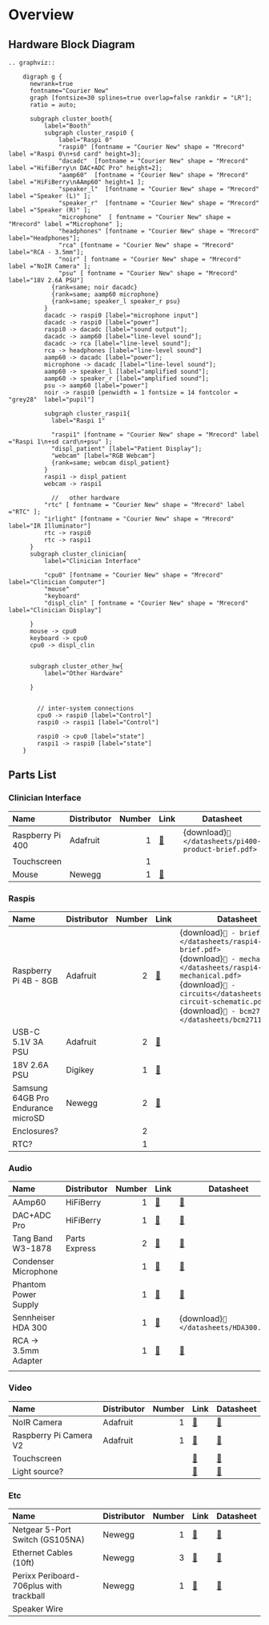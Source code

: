 # Overview

## Hardware Block Diagram

```{eval-rst}
.. graphviz::

    digraph g {
      newrank=true
      fontname="Courier New"
      graph [fontsize=30 splines=true overlap=false rankdir = "LR"];
      ratio = auto;
      
      subgraph cluster_booth{
          label="Booth"
          subgraph cluster_raspi0 {
              label="Raspi 0"
              "raspi0" [fontname = "Courier New" shape = "Mrecord" label ="Raspi 0\n+sd card" height=3];
              "dacadc"  [fontname = "Courier New" shape = "Mrecord"  label ="HifiBerry\n DAC+ADC Pro" height=2];
              "aamp60"  [fontname = "Courier New" shape = "Mrecord" label ="HiFiBerry\nAAmp60" height=1 ];
              "speaker_l"  [fontname = "Courier New" shape = "Mrecord" label ="Speaker (L)" ];
              "speaker_r"  [fontname = "Courier New" shape = "Mrecord" label ="Speaker (R)" ];
              "microphone"  [ fontname = "Courier New" shape = "Mrecord" label ="Microphone" ];
              "headphones" [fontname = "Courier New" shape = "Mrecord" label="Headphones"];
              "rca" [fontname = "Courier New" shape = "Mrecord" label="RCA - 3.5mm"];
              "noir" [ fontname = "Courier New" shape = "Mrecord" label ="NoIR Camera" ];
              "psu" [ fontname = "Courier New" shape = "Mrecord" label="18V 2.6A PSU"]
            {rank=same; noir dacadc}
            {rank=same; aamp60 microphone}
            {rank=same; speaker_l speaker_r psu}
          }
          dacadc -> raspi0 [label="microphone input"]
          dacadc -> raspi0 [label="power"]
          raspi0 -> dacadc [label="sound output"];
          dacadc -> aamp60 [label="line-level sound"];
          dacadc -> rca [label="line-level sound"];
          rca -> headphones [label="line-level sound"]
          aamp60 -> dacadc [label="power"];
          microphone -> dacadc [label="line-level sound"];
          aamp60 -> speaker_l [label="amplified sound"];
          aamp60 -> speaker_r [label="amplified sound"];
          psu -> aamp60 [label="power"]
          noir -> raspi0 [penwidth = 1 fontsize = 14 fontcolor = "grey28"  label="pupil"]
        
          subgraph cluster_raspi1{  
            label="Raspi 1"
            
            "raspi1" [fontname = "Courier New" shape = "Mrecord" label ="Raspi 1\n+sd card\n+psu" ];
            "displ_patient" [label="Patient Display"];
            "webcam" [label="RGB Webcam"]
            {rank=same; webcam displ_patient}
          }
          raspi1 -> displ_patient
          webcam -> raspi1
          
            //   other hardware
          "rtc" [ fontname = "Courier New" shape = "Mrecord" label ="RTC" ];
          "irlight" [fontname = "Courier New" shape = "Mrecord" label="IR Illuminator"]
          rtc -> raspi0
          rtc -> raspi1
      }
      subgraph cluster_clinician{
          label="Clinician Interface"
          
          "cpu0" [fontname = "Courier New" shape = "Mrecord" label="Clinician Computer"]
          "mouse"
          "keyboard"
          "displ_clin" [ fontname = "Courier New" shape = "Mrecord" label="Clinician Display"]
          
      }
      mouse -> cpu0
      keyboard -> cpu0
      cpu0 -> displ_clin
      
      
      subgraph cluster_other_hw{
          label="Other Hardware"
          
      }
      
      
        // inter-system connections
        cpu0 -> raspi0 [label="Control"]
        raspi0 -> raspi1 [label="Control"]
        
        raspi0 -> cpu0 [label="state"]
        raspi1 -> raspi0 [label="state"]
    }
```

## Parts List

### Clinician Interface

| Name | Distributor | Number | Link | Datasheet |
| :--- | :----------- | -----: | ---- | --------- |
| Raspberry Pi 400 | Adafruit | 1 | [🛒](https://www.adafruit.com/product/4796) | {download}`📁 </datasheets/pi400-product-brief.pdf>` |
| Touchscreen | | 1 | | |
| Mouse | Newegg | 1 |  [🛒](https://www.newegg.com/logitech-910-001822-m510/p/N82E16826104382) | |

### Raspis

| Name | Distributor | Number | Link | Datasheet |
| :--- | :----------- | -----: | ---- | --------- |
| Raspberry Pi 4B - 8GB | Adafruit | 2 | [🛒](https://www.adafruit.com/product/4564) | {download}`📁 - brief </datasheets/raspi4-product-brief.pdf>`<br>{download}`📁 - mechanical </datasheets/raspi4-mechanical.pdf>`<br>{download}`📁 - circuits</datasheets/raspi4-circuit-schematic.pdf>`<br>{download}`📁 - bcm2711 </datasheets/bcm2711.pdf>` |
| USB-C 5.1V 3A PSU | Adafruit | 2 | [🛒](https://www.adafruit.com/product/4298) | |
| 18V 2.6A PSU | Digikey | 1 | [🛒](https://www.digikey.com/en/products/detail/inventus-power/IPD5018-760/6230191) | |
| Samsung 64GB Pro Endurance microSD | Newegg | 2 | [🛒](https://www.newegg.com/samsung-64gb-microsdxc/p/20-147-696) | |
| Enclosures? | | 2 | | |
| RTC? | | 1 | | |

### Audio

| Name | Distributor | Number | Link | Datasheet |
| :--- | :----------- | -----: | ---- | --------- |
| AAmp60 | HiFiBerry | 1 | [🛒](https://www.hifiberry.com/shop/boards/hifiberry-aamp60/) | [🔗](https://www.hifiberry.com/docs/data-sheets/datasheet-aamp60/) |
| DAC+ADC Pro | HiFiBerry | 1 | [🛒](https://www.hifiberry.com/shop/boards/hifiberry-dac-adc-pro/) | [🔗](https://www.hifiberry.com/docs/data-sheets/datasheet-dac-adc-pro/) | 
| Tang Band W3-1878 | Parts Express | 2 | [🛒](https://www.parts-express.com/Tang-Band-W3-1878-3-Full-Range-Driver-264-902) | [🔗](http://www.loudspeakerdatabase.com/TangBand/W3-1878) |
| Condenser Microphone | | 1 | [🛒]() | [🔗]() |
| Phantom Power Supply | | 1 | [🛒]() | [🔗]() |
| Sennheiser HDA 300 | | 1 | [🛒](https://www.bhphotovideo.com/c/product/1023207-REG/sennheiser_hda300_hda_300_audiometers_headphones.html) |  {download}`📁</datasheets/HDA300.pdf>` |
| RCA -> 3.5mm Adapter | | 1 | [🛒]() | [🔗]() |
| | | | | |

### Video

| Name | Distributor | Number | Link | Datasheet |
| :--- | :----------- | -----: | ---- | --------- |
| NoIR Camera | Adafruit | 1 |  [🛒](https://www.adafruit.com/product/3100?src=raspberrypi) | [🔗]() |
| Raspberry Pi Camera V2 | Adafruit | 1 | [🛒](https://www.adafruit.com/product/3099?src=raspberrypi) | [🔗]() |
| Touchscreen | | | [🛒]() | [🔗]() |
| Light source? | | | [🛒]() | [🔗]() |

### Etc

| Name | Distributor | Number | Link | Datasheet |
| :--- | :----------- | -----: | ---- | --------- |
| Netgear 5-Port Switch (GS105NA) | Newegg | 1 | [🛒](https://www.newegg.com/netgear-gs105-v5-5-x-rj45/p/N82E16833122128) | [🔗]() |
| Ethernet Cables (10ft) | Newegg | 3 | [🛒](https://www.newegg.com/p/N82E16812119169) | [🔗]() |
| Perixx Periboard-706plus with trackball | Newegg | 1 | [🛒](https://www.newegg.com/perixx-10532-usb-rf-wireless/p/0GA-0038-00012?quicklink=true) | [🔗]() |
| Speaker Wire | | | | |
